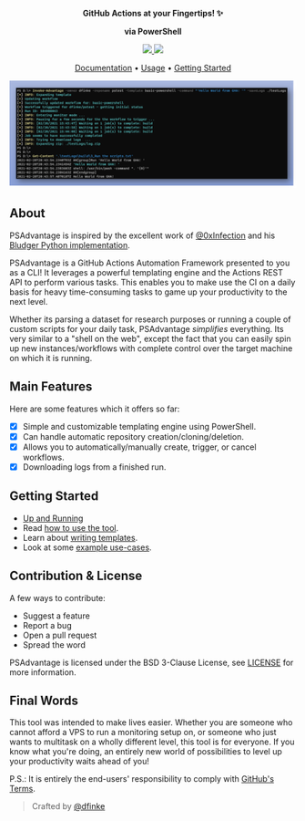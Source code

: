 <strong><p align="center">GitHub Actions at your Fingertips! ✨</p></strong>
<strong><p align="center">via PowerShell</p></strong>

<p align="center">
  <!-- <a href="https://python.org">
    <img src="https://img.shields.io/badge/Python-3.6+-green.svg?logo=python&style=flat-square">
  </a> -->
  <a href="https://twitter.com/dfinke">
    <img src="https://img.shields.io/badge/Twitter-@dfinke-blue.svg?logo=twitter&style=flat-square">
  </a>
  <a href="https://github.com/dfinke/PSAdvantage/blob/master/LICENSE">
    <img src="https://img.shields.io/badge/License-BSD%203%20Clause-orange.svg?logo=openbsd&style=flat-square">
  </a>
</p>

<p align="center">
  <a href="https://github.com/dfinke/PSAdvantage/wiki">Documentation</a> •
  <a href="https://github.com/dfinke/PSAdvantage/wiki/Usage">Usage</a> •
  <a href="#getting-started">Getting Started</a>
</p>
 
![](/media/InvokeAdvantage.png)

## About

PSAdvantage is inspired by the excellent work of [@0xInfection](https://twitter.com/0xInfection) and his [Bludger Python implementation](https://github.com/0xInfection/Bludger).

PSAdvantage is a GitHub Actions Automation Framework presented to you as a CLI! It leverages a powerful templating engine and the Actions REST API to perform various tasks. This enables you to make use the CI on a daily basis for heavy time-consuming tasks to game up your productivity to the next level.

Whether its parsing a dataset for research purposes or running a couple of custom scripts for your daily task, PSAdvantage _simplifies_ everything. Its very similar to a "shell on the web", except the fact that you can easily spin up new instances/workflows with complete control over the target machine on which it is running.

## Main Features
Here are some features which it offers so far:
- [x] Simple and customizable templating engine using PowerShell.
- [x] Can handle automatic repository creation/cloning/deletion.
- [x] Allows you to automatically/manually create, trigger, or cancel workflows.
- [x] Downloading logs from a finished run.

## Getting Started

- [Up and Running](https://github.com/dfinke/PSAdvantage/wiki/Setup)
- Read [how to use the tool](https://github.com/dfinke/PSAdvantage/wiki/Usage).
- Learn about [writing templates](https://github.com/dfinke/PSAdvantage/wiki/Templates).
- Look at some [example use-cases](https://github.com/dfinke/PSAdvantage/wiki/Use-Cases).

## Contribution & License

A few ways to contribute:
- Suggest a feature
- Report a bug
- Open a pull request
- Spread the word

PSAdvantage is licensed under the BSD 3-Clause License, see [LICENSE](LICENSE) for more information.

## Final Words
This tool was intended to make lives easier. Whether you are someone who cannot afford a VPS to run a monitoring setup on, or someone who just wants to multitask on a wholly different level, this tool is for everyone. If you know what you're doing, an entirely new world of possibilities to level up your productivity waits ahead of you!

P.S.: It is entirely the end-users' responsibility to comply with [GitHub's Terms](https://docs.github.com/en/github/site-policy/github-additional-product-terms#5-actions-and-packages).

> Crafted by [@dfinke](https://twitter.com/dfinke)